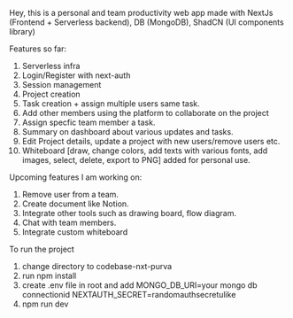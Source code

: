 Hey, this is a personal and team productivity web app made with NextJs (Frontend + Serverless backend), DB (MongoDB), ShadCN (UI components library)

Features so far:
1. Serverless infra
2. Login/Register with next-auth
3. Session management
4. Project creation
5. Task creation + assign multiple users same task.
6. Add other members using the platform to collaborate on the project
7. Assign specfic team member a task.
8. Summary on dashboard about various updates and tasks.
9. Edit Project details, update a project with new users/remove users etc.
10. Whiteboard [draw, change colors, add texts with various fonts, add images, select, delete, export to PNG] added for personal use.

Upcoming features I am working on: 
1. Remove user from a team.
2. Create document like Notion.
3. Integrate other tools such as drawing board, flow diagram.
4. Chat with team members.
5. Integrate custom whiteboard



To run the project
1. change directory to codebase-nxt-purva
2. run npm install
3. create .env file in root and add
MONGO_DB_URI=your mongo db connectionid
NEXTAUTH_SECRET=randomauthsecretulike
4. npm run dev
 

